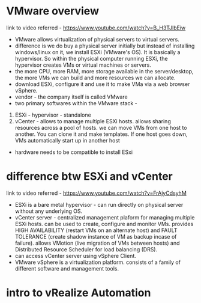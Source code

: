 # VMware overview

link to video referred - https://www.youtube.com/watch?v=B_H3TJlbEiw

* VMware allows virtualization of physical servers to virtual servers.
* difference is we do buy a physical server initially but instead of installing windows/linux on it, we install ESXi (VMware's OS). It is basically a hypervisor. So within the physical computer running ESXi, the hypervisor creates VMs or virtual machines or servers.
* the more CPU, more RAM, more storage available in the server/desktop, the more VMs we can build and more resources we can allocate.
* download ESXi, configure it and use it to make VMa via a web browser  vSphere.
* vendor - the company itself is called VMware
* two primary softwares within the VMware stack - 
1. ESXi - hypervisor - standalone
2. vCenter - allows to manage multiple ESXi hosts. allows sharing resources across a pool of hosts. we can move VMs from one host to another. You can clone it and make templates. If one host goes down, VMs automatically start up in another host
* hardware needs to be compatible to install ESxi

# difference btw ESXi and vCenter

link to video referred - https://www.youtube.com/watch?v=FrAjyCdsyhM

* ESXi is a bare metal hypervisor - can run directly on physical server without any underlying OS.
* vCenter server - centralized management plaform for managing multiple ESXi hosts. can be used to create, configure and monitor VMs. provides HIGH AVAILABILITY (restart VMs on an alternate host) and FAULT TOLERANCE (create shadow instance of VM as backup incase of failure). allows VMotion (live migration of VMs between hosts) and Distributed Resource Scheduler for load balancing (DRS). 
* can access vCenter server using vSphere Client.  
* VMware vSphere is a virtualization platform. consists of a family of different software and management tools.

# intro to vRealize Automation




